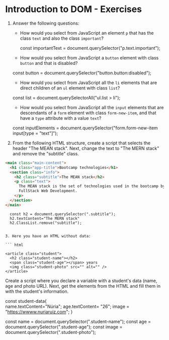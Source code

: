 # Introduction to DOM - Exercises

1. Answer the following questions:

   - How would you select from JavaScript an element `p` that has the class `text` and also the class `important`?

      const importantText = document.querySelector("p.text.important");

   - How would you select from JavaScript a `button` element with class `button` and that is disabled?

    const button = document.querySelector("button.button:disabled");

   - How would you select from JavaScript all the `li` elements that are direct children of an `ul` element with class `list`?

    const list = document.querySelectorAll("ul.list > li");

   - How would you select from JavaScript all the `input` elements that are descendants of a `form` element with class `form-new-item`, and that have a `type` attribute with a value `text`?

    const inputElements = document.querySelector("form.form-new-item  input[type = "text"]");

2. From the following HTML structure, create a script that selects the header "The MEAN stack". Next, change the text to "The MERN stack" and remove the "subtitle" class.

```html
<main class="main-content">
  <h1 class="app-title">Bootcamp technologies</h1>
  <section class="info">
    <h2 class="subtitle">The MEAN stack</h2>
    <p class="text">
      The MEAN stack is the set of technologies used in the bootcamp by
      FullStack Web Development.
    </p>
  </section>
</main>
```
      const h2 = document.querySelector(".subtitle");
      h2.textContent="The MERN stack"
      h2.ClassList.remove("subtitle");
  	
```

3. Here you have an HTML without data:

``` html

<article class="student">
  <h2 class="student-name"></h2>
  <span class="student-age"></span> years
  <img class="student-photo" src="" alt="" />
</article>
```

Create a script where you declare a variable with a student's data
(name, age and photo URL). Next, get the elements from the HTML
and fill them in with the student's information.

const student-data{     
  name.textContent="Núria";
  age.textContent= "26";
  image = "https://wwww.nuriaruiz.com";
  }

  const name = document.querySelector(".student-name");
  const age = document.querySelector(".student-age");
  const image = document.querySelector(".student-photo");
